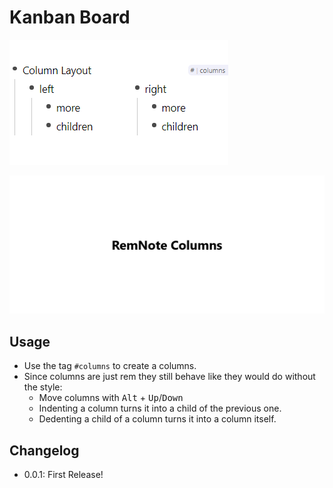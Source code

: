 # Kanban Board

![thumb](./thumb.png)

![demo](./demo.gif)

## Usage

- Use the tag `#columns` to create a columns.
- Since columns are just rem they still behave like they would do without the style:
  - Move columns with <kbd>Alt</kbd> + <kbd>Up</kbd>/<kbd>Down</kbd>
  - Indenting a column turns it into a child of the previous one.
  - Dedenting a child of a column turns it into a column itself.

## Changelog

- 0.0.1: First Release!
